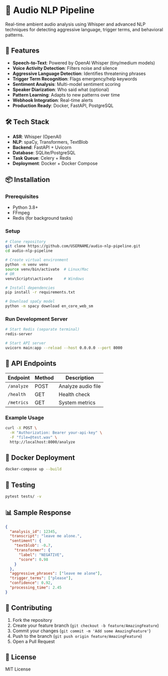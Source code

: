 # 🎵 Audio NLP Pipeline

Real-time ambient audio analysis using Whisper and advanced NLP techniques for detecting aggressive language, trigger terms, and behavioral patterns.

## 🚀 Features
- **Speech-to-Text**: Powered by OpenAI Whisper (tiny/medium models)
- **Voice Activity Detection**: Filters noise and silence
- **Aggressive Language Detection**: Identifies threatening phrases
- **Trigger Term Recognition**: Flags emergency/help keywords
- **Sentiment Analysis**: Multi-model sentiment scoring
- **Speaker Diarization**: Who said what (optional)
- **Pattern Learning**: Adapts to new patterns over time
- **Webhook Integration**: Real-time alerts
- **Production Ready**: Docker, FastAPI, PostgreSQL

## 🛠️ Tech Stack
- **ASR**: Whisper (OpenAI)
- **NLP**: spaCy, Transformers, TextBlob
- **Backend**: FastAPI + Uvicorn
- **Database**: SQLite/PostgreSQL
- **Task Queue**: Celery + Redis
- **Deployment**: Docker + Docker Compose

## 📦 Installation

### Prerequisites
- Python 3.8+
- FFmpeg
- Redis (for background tasks)

### Setup
```bash
# Clone repository
git clone https://github.com/USERNAME/audio-nlp-pipeline.git
cd audio-nlp-pipeline

# Create virtual environment
python -m venv venv
source venv/bin/activate  # Linux/Mac
# OR
venv\Scripts\activate     # Windows

# Install dependencies
pip install -r requirements.txt

# Download spaCy model
python -m spacy download en_core_web_sm
```

### Run Development Server
```bash
# Start Redis (separate terminal)
redis-server

# Start API server
uvicorn main:app --reload --host 0.0.0.0 --port 8000
```

## 🚀 API Endpoints

| Endpoint | Method | Description |
|----------|--------|-------------|
| `/analyze` | POST | Analyze audio file |
| `/health` | GET | Health check |
| `/metrics` | GET | System metrics |

### Example Usage
```bash
curl -X POST \
  -H "Authorization: Bearer your-api-key" \
  -F "file=@test.wav" \
  http://localhost:8000/analyze
```

## 🐳 Docker Deployment
```bash
docker-compose up --build
```

## 🧪 Testing
```bash
pytest tests/ -v
```

## 📊 Sample Response
```json
{
  "analysis_id": 12345,
  "transcript": "leave me alone.",
  "sentiment": {
    "textblob": -0.7,
    "transformer": {
      "label": "NEGATIVE",
      "score": 0.98
    }
  },
  "aggressive_phrases": ["leave me alone"],
  "trigger_terms": ["please"],
  "confidence": 0.92,
  "processing_time": 2.45
}
```

## 🤝 Contributing
1. Fork the repository
2. Create your feature branch (`git checkout -b feature/AmazingFeature`)
3. Commit your changes (`git commit -m 'Add some AmazingFeature'`)
4. Push to the branch (`git push origin feature/AmazingFeature`)
5. Open a Pull Request

## 📄 License
MIT License



